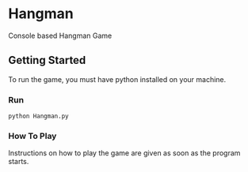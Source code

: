 # Hangman

Console based Hangman Game

## Getting Started

To run the game, you must have python installed on your machine.

### Run

```
python Hangman.py
```

### How To Play

Instructions on how to play the game are given as soon as the program starts.
